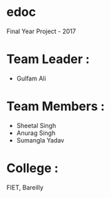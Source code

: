 # edoc
Final Year Project - 2017

# Team Leader :
+ Gulfam Ali

# Team Members :
+ Sheetal Singh
+ Anurag Singh
+ Sumangla Yadav

# College :
FIET, Bareilly

